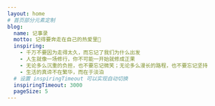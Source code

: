 ```yaml
---
layout: home
# 首页部分元素定制
blog:
  name: 记事录
  motto: 记得要奔走在自己的热爱里🌹
  inspiring:
    - 千万不要因为走得太久，而忘记了我们为什么出发
    - 人生就像一场修行，你不可能一开始就修成正果
    - 无论多么沉重的负担，也不要忘记微笑；无论多么漫长的路程，也不要忘记坚持
    - 生活的真谛不在繁华，而在于淡泊
  # 设置 inspiringTimeout 可以实现自动切换
  inspiringTimeout: 3000
  pageSize: 5
---
```

